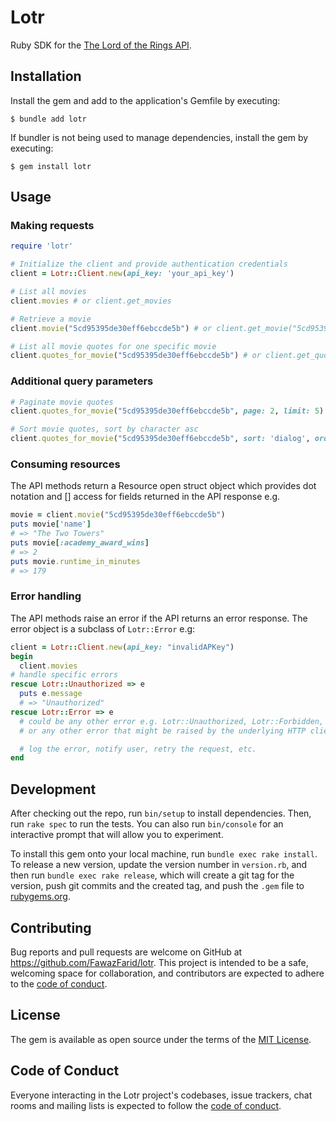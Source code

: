 # Lotr

Ruby SDK for the [The Lord of the Rings API](https://the-one-api.dev/).

## Installation

Install the gem and add to the application's Gemfile by executing:

    $ bundle add lotr

If bundler is not being used to manage dependencies, install the gem by executing:

    $ gem install lotr

## Usage

### Making requests

```ruby
require 'lotr'

# Initialize the client and provide authentication credentials
client = Lotr::Client.new(api_key: 'your_api_key')

# List all movies
client.movies # or client.get_movies

# Retrieve a movie
client.movie("5cd95395de30eff6ebccde5b") # or client.get_movie("5cd95395de30eff6ebccde5b")

# List all movie quotes for one specific movie
client.quotes_for_movie("5cd95395de30eff6ebccde5b") # or client.get_quotes_for_movie("5cd95395de30eff6ebccde5b")
```

### Additional query parameters

```ruby
# Paginate movie quotes
client.quotes_for_movie("5cd95395de30eff6ebccde5b", page: 2, limit: 5)

# Sort movie quotes, sort by character asc
client.quotes_for_movie("5cd95395de30eff6ebccde5b", sort: 'dialog', order: 'asc')
```

### Consuming resources

The API methods return a Resource open struct object which provides dot notation and [] access for fields returned in the API response e.g.

```ruby
movie = client.movie("5cd95395de30eff6ebccde5b")
puts movie['name']
# => "The Two Towers"
puts movie[:academy_award_wins]
# => 2
puts movie.runtime_in_minutes
# => 179
```

### Error handling

The API methods raise an error if the API returns an error response. The error object is a subclass of `Lotr::Error` e.g:

```ruby
client = Lotr::Client.new(api_key: "invalidAPKey")
begin
  client.movies
# handle specific errors
rescue Lotr::Unauthorized => e
  puts e.message
  # => "Unauthorized"
rescue Lotr::Error => e
  # could be any other error e.g. Lotr::Unauthorized, Lotr::Forbidden, Lotr::BadRequest, Lotr::InternalServerError, Lotr::ServiceUnavailable
  # or any other error that might be raised by the underlying HTTP client.

  # log the error, notify user, retry the request, etc.
end
```

## Development

After checking out the repo, run `bin/setup` to install dependencies. Then, run `rake spec` to run the tests. You can also run `bin/console` for an interactive prompt that will allow you to experiment.

To install this gem onto your local machine, run `bundle exec rake install`. To release a new version, update the version number in `version.rb`, and then run `bundle exec rake release`, which will create a git tag for the version, push git commits and the created tag, and push the `.gem` file to [rubygems.org](https://rubygems.org).

## Contributing

Bug reports and pull requests are welcome on GitHub at https://github.com/FawazFarid/lotr. This project is intended to be a safe, welcoming space for collaboration, and contributors are expected to adhere to the [code of conduct](https://github.com/https://github.com/FawazFarid/lotr/blob/main/CODE_OF_CONDUCT.md).

## License

The gem is available as open source under the terms of the [MIT License](https://opensource.org/licenses/MIT).

## Code of Conduct

Everyone interacting in the Lotr project's codebases, issue trackers, chat rooms and mailing lists is expected to follow the [code of conduct](https://github.com/FawazFarid/lotr/blob/main/CODE_OF_CONDUCT.md).
